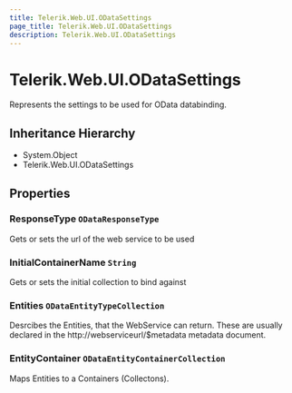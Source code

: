 ```yaml
---
title: Telerik.Web.UI.ODataSettings
page_title: Telerik.Web.UI.ODataSettings
description: Telerik.Web.UI.ODataSettings
---
```


# Telerik.Web.UI.ODataSettings

Represents the settings to be used for OData databinding.

## Inheritance Hierarchy

* System.Object
* Telerik.Web.UI.ODataSettings

## Properties

###  ResponseType `ODataResponseType`

Gets or sets the url of the web service to be used

###  InitialContainerName `String`

Gets or sets the initial collection to bind against

###  Entities `ODataEntityTypeCollection`

Desrcibes the Entities, that the WebService can return. These are usually declared in
            the http://webserviceurl/$metadata metadata document.

###  EntityContainer `ODataEntityContainerCollection`

Maps Entities to a Containers (Collectons).


